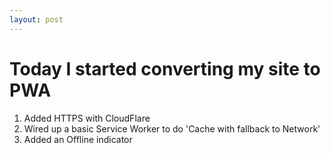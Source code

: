 ```yaml
---
layout: post
---
```

# Today I started converting my site to PWA
1. Added HTTPS with CloudFlare
2. Wired up a basic Service Worker to do 'Cache with fallback to Network'
3. Added an Offline indicator

